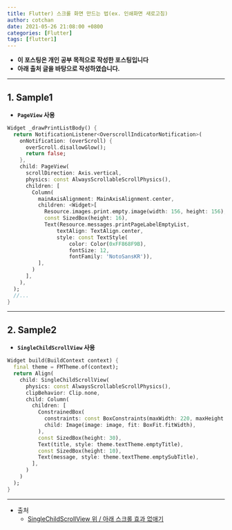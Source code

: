 ```yaml
---
title: Flutter) 스크롤 화면 만드는 법(ex. 인쇄화면 새로고침)
author: cotchan
date: 2021-05-26 21:08:00 +0800
categories: [Flutter]
tags: [flutter1]   
---
```


+ **이 포스팅은 개인 공부 목적으로 작성한 포스팅입니다**
+ **아래 출처 글을 바탕으로 작성하였습니다.**

---

## 1. Sample1

+ **`PageView` 사용**

```dart
Widget _drawPrintListBody() {
  return NotificationListener<OverscrollIndicatorNotification>(
    onNotification: (overScroll) {
      overScroll.disallowGlow();
      return false;
    },
    child: PageView(
      scrollDirection: Axis.vertical,
      physics: const AlwaysScrollableScrollPhysics(),
      children: [
        Column(
          mainAxisAlignment: MainAxisAlignment.center,
          children: <Widget>[
            Resource.images.print.empty.image(width: 156, height: 156),
            const SizedBox(height: 16),
            Text(Resource.messages.printPageLabelEmptyList,
                textAlign: TextAlign.center,
                style: const TextStyle(
                    color: Color(0xFF868F9B),
                    fontSize: 12,
                    fontFamily: 'NotoSansKR')),
          ],
        )
      ],
    ),
  );
  //...
}
```

---

## 2. Sample2

+ **`SingleChildScrollView` 사용**

```dart
Widget build(BuildContext context) {
  final theme = FMTheme.of(context);
  return Align(
    child: SingleChildScrollView(
      physics: const AlwaysScrollableScrollPhysics(),
      clipBehavior: Clip.none,
      child: Column(
        children: [
          ConstrainedBox(
            constraints: const BoxConstraints(maxWidth: 220, maxHeight: 134),
            child: Image(image: image, fit: BoxFit.fitWidth),
          ),
          const SizedBox(height: 30),
          Text(title, style: theme.textTheme.emptyTitle),
          const SizedBox(height: 10),
          Text(message, style: theme.textTheme.emptySubTitle),
        ],
      )
    )
  );
}
```

---

+ 출처
  + [SingleChildScrollView 위 / 아래 스크롤 효과 없애기](https://velog.io/@gunwng123/SingleChildScrollView-%EC%9C%84-%EC%95%84%EB%9E%98-%ED%9A%A8%EA%B3%BC-%EC%97%86%EC%95%A0%EA%B8%B0)

